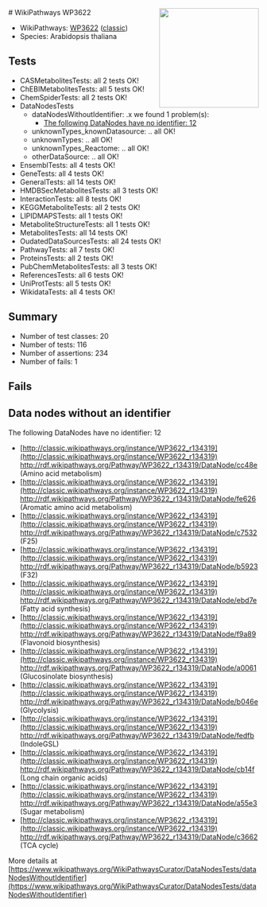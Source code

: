 <img style="float: right; width: 200px" src="https://upload.wikimedia.org/wikipedia/commons/thumb/8/83/Wplogo_with_text_500.png/640px-Wplogo_with_text_500.png" />
# WikiPathways WP3622

* WikiPathways: [WP3622](https://wikipathways.org/pathways/WP3622) ([classic](https://classic.wikipathways.org/instance/WP3622))
* Species: Arabidopsis thaliana
## Tests
* CASMetabolitesTests: all 2 tests OK!
* ChEBIMetabolitesTests: all 5 tests OK!
* ChemSpiderTests: all 2 tests OK!
* DataNodesTests
    * dataNodesWithoutIdentifier: .x we found 1 problem(s):
        * [The following DataNodes have no identifier: 12](#8792c492)
    * unknownTypes_knownDatasource: .. all OK!
    * unknownTypes: .. all OK!
    * unknownTypes_Reactome: .. all OK!
    * otherDataSource: .. all OK!
* EnsemblTests: all 4 tests OK!
* GeneTests: all 4 tests OK!
* GeneralTests: all 14 tests OK!
* HMDBSecMetabolitesTests: all 3 tests OK!
* InteractionTests: all 8 tests OK!
* KEGGMetaboliteTests: all 2 tests OK!
* LIPIDMAPSTests: all 1 tests OK!
* MetaboliteStructureTests: all 1 tests OK!
* MetabolitesTests: all 14 tests OK!
* OudatedDataSourcesTests: all 24 tests OK!
* PathwayTests: all 7 tests OK!
* ProteinsTests: all 2 tests OK!
* PubChemMetabolitesTests: all 3 tests OK!
* ReferencesTests: all 6 tests OK!
* UniProtTests: all 5 tests OK!
* WikidataTests: all 4 tests OK!


## Summary

* Number of test classes: 20
* Number of tests: 116
* Number of assertions: 234
* Number of fails: 1

## Fails

<a name="8792c492" />

## Data nodes without an identifier

The following DataNodes have no identifier: 12

* [http://classic.wikipathways.org/instance/WP3622_r134319](http://classic.wikipathways.org/instance/WP3622_r134319) http://rdf.wikipathways.org/Pathway/WP3622_r134319/DataNode/cc48e (Amino acid metabolism)
* [http://classic.wikipathways.org/instance/WP3622_r134319](http://classic.wikipathways.org/instance/WP3622_r134319) http://rdf.wikipathways.org/Pathway/WP3622_r134319/DataNode/fe626 (Aromatic amino acid metabolism)
* [http://classic.wikipathways.org/instance/WP3622_r134319](http://classic.wikipathways.org/instance/WP3622_r134319) http://rdf.wikipathways.org/Pathway/WP3622_r134319/DataNode/c7532 (F25)
* [http://classic.wikipathways.org/instance/WP3622_r134319](http://classic.wikipathways.org/instance/WP3622_r134319) http://rdf.wikipathways.org/Pathway/WP3622_r134319/DataNode/b5923 (F32)
* [http://classic.wikipathways.org/instance/WP3622_r134319](http://classic.wikipathways.org/instance/WP3622_r134319) http://rdf.wikipathways.org/Pathway/WP3622_r134319/DataNode/ebd7e (Fatty acid synthesis)
* [http://classic.wikipathways.org/instance/WP3622_r134319](http://classic.wikipathways.org/instance/WP3622_r134319) http://rdf.wikipathways.org/Pathway/WP3622_r134319/DataNode/f9a89 (Flavonoid biosynthesis)
* [http://classic.wikipathways.org/instance/WP3622_r134319](http://classic.wikipathways.org/instance/WP3622_r134319) http://rdf.wikipathways.org/Pathway/WP3622_r134319/DataNode/a0061 (Glucosinolate biosynthesis)
* [http://classic.wikipathways.org/instance/WP3622_r134319](http://classic.wikipathways.org/instance/WP3622_r134319) http://rdf.wikipathways.org/Pathway/WP3622_r134319/DataNode/b046e (Glycolysis)
* [http://classic.wikipathways.org/instance/WP3622_r134319](http://classic.wikipathways.org/instance/WP3622_r134319) http://rdf.wikipathways.org/Pathway/WP3622_r134319/DataNode/fedfb (IndoleGSL)
* [http://classic.wikipathways.org/instance/WP3622_r134319](http://classic.wikipathways.org/instance/WP3622_r134319) http://rdf.wikipathways.org/Pathway/WP3622_r134319/DataNode/cb14f (Long chain organic acids)
* [http://classic.wikipathways.org/instance/WP3622_r134319](http://classic.wikipathways.org/instance/WP3622_r134319) http://rdf.wikipathways.org/Pathway/WP3622_r134319/DataNode/a55e3 (Sugar metabolism)
* [http://classic.wikipathways.org/instance/WP3622_r134319](http://classic.wikipathways.org/instance/WP3622_r134319) http://rdf.wikipathways.org/Pathway/WP3622_r134319/DataNode/c3662 (TCA cycle)


More details at [https://www.wikipathways.org/WikiPathwaysCurator/DataNodesTests/dataNodesWithoutIdentifier](https://www.wikipathways.org/WikiPathwaysCurator/DataNodesTests/dataNodesWithoutIdentifier)

